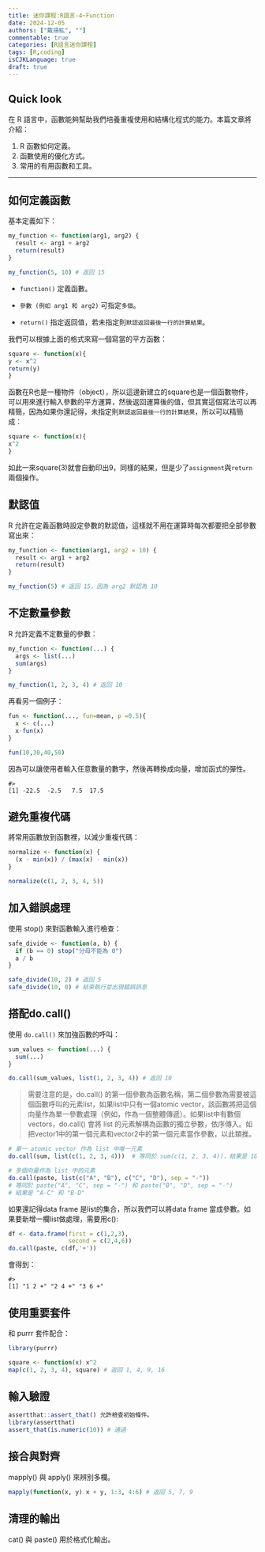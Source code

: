```yaml
---
title: 迷你課程:R語言-4~Function
date: 2024-12-05
authors: ["戴揚紘", ""]
commentable: true
categories: [R語言迷你課程]
tags: [R,coding]
isCJKLanguage: true
draft: true
---
```

<!--more-->
## Quick look
在 R 語言中，函數能夠幫助我們培養重複使用和結構化程式的能力。本篇文章將介紹：
1. R 函數如何定義。
2. 函數使用的優化方式。
3. 常用的有用函數和工具。

---
## 如何定義函數
基本定義如下：
```r
my_function <- function(arg1, arg2) {
  result <- arg1 + arg2
  return(result)
}

my_function(5, 10) # 返回 15

```
- `function()` 定義函數。

- `參數 (例如 arg1 和 arg2)` 可指定`多個`。

- `return()` 指定返回值，若未指定則`默認返回最後一行的計算結果`。
  
我們可以根據上面的格式來寫一個寫當的平方函數：
```r
square <- function(x){
y <- x^2
return(y)
}

```
函數在R也是一種物件（object），所以這邊新建立的square也是一個函數物件，可以用來進行輸入參數的平方運算，然後返回運算後的值，但其實這個寫法可以再精簡，因為如果你還記得，未指定則`默認返回最後一行的計算結果`，所以可以精簡成：
```r
square <- function(x){
x^2
}
```
如此一來square(3)就會自動印出9，同樣的結果，但是少了`assignment`與`return`兩個操作。

## 默認值
R 允許在定義函數時設定參數的默認值，這樣就不用在運算時每次都要把全部參數寫出來：
```r
my_function <- function(arg1, arg2 = 10) {
  result <- arg1 + arg2
  return(result)
}

my_function(5) # 返回 15，因為 arg2 默認為 10
```

## 不定數量參數
R 允許定義不定數量的參數：
```r
my_function <- function(...) {
  args <- list(...)
  sum(args)
}

my_function(1, 2, 3, 4) # 返回 10
```
再看另一個例子：
```r
fun <- function(..., fun=mean, p =0.5){
  x <- c(...)
  x-fun(x)
}

fun(10,30,40,50)
```
因為可以讓使用者輸入任意數量的數字，然後再轉換成向量，增加函式的彈性。
```
#>
[1] -22.5  -2.5   7.5  17.5
```

## 避免重複代碼
將常用函數放到函數裡，以減少重複代碼：
```r
normalize <- function(x) {
  (x - min(x)) / (max(x) - min(x))
}

normalize(c(1, 2, 3, 4, 5)) 
```

## 加入錯誤處理
使用 stop() 來對函數輸入進行檢查：
```r
safe_divide <- function(a, b) {
  if (b == 0) stop("分母不能為 0")
  a / b
}

safe_divide(10, 2) # 返回 5
safe_divide(10, 0) # 結束執行並出現錯誤訊息
```

## 搭配do.call()
使用 `do.call()` 來加強函數的呼叫：
```r
sum_values <- function(...) {
  sum(...)
}

do.call(sum_values, list(1, 2, 3, 4)) # 返回 10
```
> 需要注意的是，do.call() 的第一個參數為函數名稱，第二個參數為需要被這個函數呼叫的元素list，如果list中只有一個atomic vector，該函數將把這個向量作為單一參數處理（例如，作為一個整體傳遞）。如果list中有數個vectors，do.call() 會將 list 的元素解構為函數的獨立參數，依序傳入。如把vector1中的第一個元素和vector2中的第一個元素當作參數，以此類推。

```r
# 單一 atomic vector 作為 list 中唯一元素
do.call(sum, list(c(1, 2, 3, 4)))  # 等同於 sum(c(1, 2, 3, 4))，結果是 10

# 多個向量作為 list 中的元素
do.call(paste, list(c("A", "B"), c("C", "D"), sep = "-"))
# 等同於 paste("A", "C", sep = "-") 和 paste("B", "D", sep = "-")
# 結果是 "A-C" 和 "B-D"
```

如果還記得data frame 是list的集合，所以我們可以將data frame 當成參數。如果要新增一欄list做處理，需要用c():
```r
df <- data.frame(first = c(1,2,3),
                 second = c(2,4,6))
do.call(paste, c(df,'+'))
```
會得到：
```
#>
[1] "1 2 +" "2 4 +" "3 6 +"
```

## 使用重要套件
和 purrr 套件配合：
```r
library(purrr)

square <- function(x) x^2
map(c(1, 2, 3, 4), square) # 返回 1, 4, 9, 16
```

## 輸入驗證
```r
assertthat::assert_that() 允許檢查初始條件。
library(assertthat)
assert_that(is.numeric(10)) # 通過
```

## 接合與對齊
mapply() 與 apply() 來辨別多欄。
```r
mapply(function(x, y) x + y, 1:3, 4:6) # 返回 5, 7, 9
```

## 清理的輸出
cat() 與 paste() 用於格式化輸出。